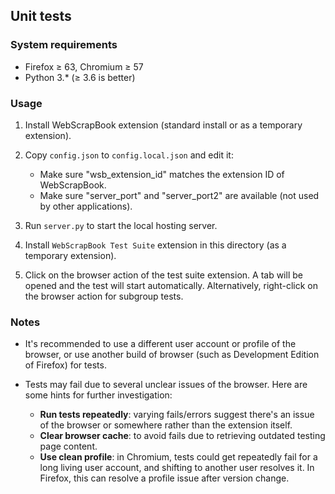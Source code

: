 Unit tests
----------

### System requirements

* Firefox ≥ 63, Chromium ≥ 57
* Python 3.* (≥ 3.6 is better)

### Usage

1. Install WebScrapBook extension (standard install or as a temporary extension).

2. Copy `config.json` to `config.local.json` and edit it:
   * Make sure "wsb_extension_id" matches the extension ID of WebScrapBook.
   * Make sure "server_port" and "server_port2" are available (not used by other applications).

3. Run `server.py` to start the local hosting server.

4. Install `WebScrapBook Test Suite` extension in this directory (as a temporary extension).

5. Click on the browser action of the test suite extension. A tab will be opened and the test will start automatically. Alternatively, right-click on the browser action for subgroup tests.

### Notes

* It's recommended to use a different user account or profile of the browser, or use another build of browser (such as Development Edition of Firefox) for tests.

* Tests may fail due to several unclear issues of the browser. Here are some hints for further investigation:
  * **Run tests repeatedly**: varying fails/errors suggest there's an issue of the browser or somewhere rather than the extension itself.
  * **Clear browser cache**: to avoid fails due to retrieving outdated testing page content.
  * **Use clean profile**: in Chromium, tests could get repeatedly fail for a long living user account, and shifting to another user resolves it. In Firefox, this can resolve a profile issue after version change.
